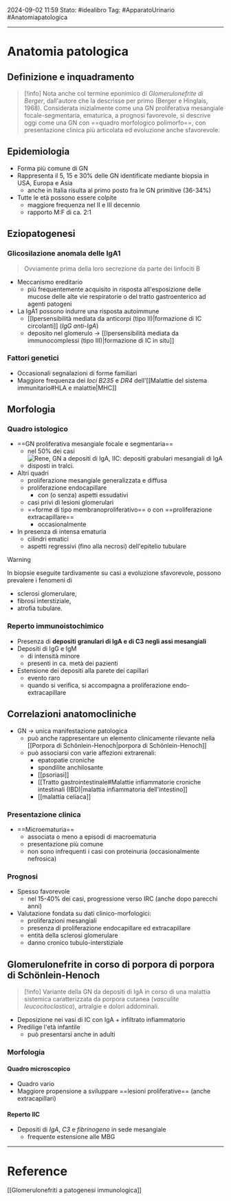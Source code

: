 2024-09-02 11:59
Stato: #idealibro 
Tag: #ApparatoUrinario #Anatomiapatologica 

---
# Anatomia patologica
## Definizione e inquadramento
>[!info]
>Nota anche col termine eponimico di *Glomerulonefrite di Berger*, dall'autore che la descrisse per primo (Berger e Hinglais, 1968). Considerata inizialmente come una GN proliferativa mesangiale focale-segmentaria, ematurica, a prognosi favorevole, si descrive oggi come una GN con ==quadro morfologico polimorfo==, con presentazione clinica più articolata ed evoluzione anche sfavorevole.
## Epidemiologia
- Forma più comune di GN
- Rappresenta il 5, 15 e 30% delle GN identificate mediante biopsia in USA, Europa e Asia
	- anche in Italia risulta al primo posto fra le GN primitive (36-34%)
- Tutte le età possono essere colpite
	- maggiore frequenza nel II e III decennio
	- rapporto M:F di ca. 2:1
## Eziopatogenesi
### Glicosilazione anomala delle IgA1
>Ovviamente prima della loro secrezione da parte dei linfociti B
- Meccanismo ereditario
	- più frequentemente acquisito in risposta all'esposizione delle mucose delle alte vie respiratorie o del tratto gastroenterico ad agenti patogeni
- La IgA1 possono indurre una risposta autoimmune
	- [[Ipersensibilità mediata da anticorpi (tipo II)|formazione di IC circolanti]] (*IgG anti-IgA*)
	- deposito nel glomerulo → [[Ipersensibilità mediata da immunocomplessi (tipo III)|formazione di IC in situ]]
### Fattori genetici
- Occasionali segnalazioni di forme familiari
- Maggiore frequenza dei *loci B235* e *DR4* dell'[[Malattie del sistema immunitario#HLA e malattie|MHC]]
## Morfologia
### Quadro istologico
- ==GN proliferativa mesangiale focale e segmentaria==
	- nel 50% dei casi
	- ![Rene, GN a depositi di IgA, IIC: depositi grabulari mesangiali di IgA disposti in tralci.](https://i.imgur.com/32nJXkX.png)
- Altri quadri
	- proliferazione mesangiale generalizzata e diffusa
	- proliferazione endocapillare
		- con (o senza) aspetti essudativi
	- casi privi di lesioni glomerulari
	- ==forme di tipo membranoproliferativo== o con ==proliferazione extracapillare==
		- occasionalmente
- In presenza di intensa ematuria
	- cilindri ematici
	- aspetti regressivi (fino alla necrosi) dell'epitelio tubulare
>[!warning]
>In biopsie eseguite tardivamente su casi a evoluzione sfavorevole, possono prevalere i fenomeni di
>- sclerosi glomerulare,
>- fibrosi interstiziale,
>- atrofia tubulare.
### Reperto immunoistochimico
- Presenza di **depositi granulari di IgA e di C3 negli assi mesangiali**
- Depositi di IgG e IgM
	- di intensità minore
	- presenti in ca. metà dei pazienti
- Estensione dei depositi alla parete dei capillari
	- evento raro
	- quando si verifica, si accompagna a proliferazione endo-extracapillare
## Correlazioni anatomocliniche
- GN → unica manifestazione patologica
	- può anche rappresentare un elemento clinicamente rilevante nella [[Porpora di Schönlein-Henoch|porpora di Schönlein-Henoch]]
	- può associarsi con varie affezioni extrarenali:
		- epatopatie croniche
		- spondilite anchilosante
		- [[psoriasi]]
		- [[Tratto gastrointestinale#Malattie infiammatorie croniche intestinali (IBD)|malattia infiammatoria dell'intestino]]
		- [[malattia celiaca]]
### Presentazione clinica
- ==Microematuria==
	- associata o meno a episodi di macroematuria
	- presentazione più comune
	- non sono infrequenti i casi con proteinuria (occasionalmente nefrosica)
### Prognosi
- Spesso favorevole
	- nel 15-40% dei casi, progressione verso IRC (anche dopo parecchi anni)
- Valutazione fondata su dati clinico-morfologici:
	- proliferazioni mesangiali
	- presenza di proliferazione endocapillare ed extracapillare
	- entità della sclerosi glomerulare
	- danno cronico tubulo-interstiziale
## Glomerulonefrite in corso di porpora di porpora di Schönlein-Henoch
>[!info]
> Variante della GN da depositi di IgA in corso di una malattia sistemica caratterizzata da porpora cutanea (*vasculite leucocitoclastica*), artralgie e dolori addominali.
- Deposizione nei vasi di IC con IgA + infiltrato infiammatorio
- Predilige l'età infantile
	- può presentarsi anche in adulti
### Morfologia
#### Quadro microscopico
- Quadro vario
- Maggiore propensione a sviluppare ==lesioni proliferative== (anche extracapillari)
#### Reperto IIC
- Depositi di *IgA*, *C3* e *fibrinogeno* in sede mesangiale
	- frequente estensione alle MBG






---
# Reference
[[Glomerulonefriti a patogenesi immunologica]]